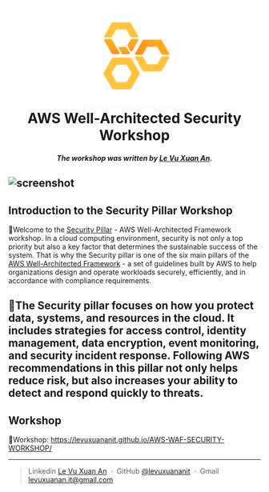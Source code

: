 <h1 align="center">
  <br>
  <a href="http://www.amitmerchant.com/electron-markdownify"><img src="static/images/avatar-waf.png" alt="Markdownify" width="200"></a>
  <br>
  AWS Well-Architected Security Workshop

  <br>
</h1>

<H5 align="center">The workshop was written by <a href="https://www.linkedin.com/in/levuxuanan/" target="_blank">Le Vu Xuan An</a>.</H5>

![screenshot](static/images/aws-fcj-vietnam.png)
---
## Introduction to the Security Pillar Workshop
🔻Welcome to the [Security Pillar](https://docs.aws.amazon.com/wellarchitected/latest/security-pillar/welcome.html) - AWS Well-Architected Framework workshop.
In a cloud computing environment, security is not only a top priority but also a key factor that determines the sustainable success of the system. That is why the Security pillar is one of the six main pillars of the [AWS Well-Architected Framework](https://docs.aws.amazon.com/wellarchitected/latest/framework/welcome.html) - a set of guidelines built by AWS to help organizations design and operate workloads securely, efficiently, and in accordance with compliance requirements.

🔻The **Security pillar** focuses on how you protect data, systems, and resources in the cloud. It includes strategies for access control, identity management, data encryption, event monitoring, and security incident response. Following AWS recommendations in this pillar not only helps reduce risk, but also increases your ability to detect and respond quickly to threats.
---
## Workshop
🔻Workshop: https://levuxuananit.github.io/AWS-WAF-SECURITY-WORKSHOP/

---

> Linkedin [Le Vu Xuan An](https://www.linkedin.com/in/levuxuanan/) &nbsp;&middot;&nbsp;
> GitHub [@levuxuananit](https://github.com/levuxuananit) &nbsp;&middot;&nbsp;
> Gmail [levuxuanan.it@gmail.com](https://www.linkedin.com/in/levuxuanan/)


